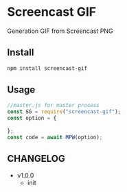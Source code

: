 
# Screencast GIF
Generation GIF from Screencast PNG

## Install 
```sh
npm install screencast-gif
```
## Usage
```js
//master.js for master process
const SG = require("screencast-gif");
const option = {
   
};
const code = await MPW(option);
```



## CHANGELOG

+ v1.0.0
  - init